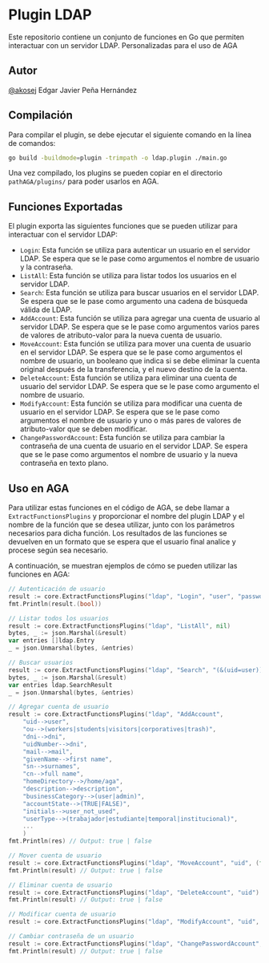 # Plugin LDAP

Este repositorio contiene un conjunto de funciones en Go que permiten interactuar con un servidor LDAP. Personalizadas para el uso de AGA

## Autor

[@akosej](https://github.com/akosej) Edgar Javier Peña Hernández

## Compilación

Para compilar el plugin, se debe ejecutar el siguiente comando en la línea de comandos:

```sh
go build -buildmode=plugin -trimpath -o ldap.plugin ./main.go
```

Una vez compilado, los plugins se pueden copiar en el directorio `pathAGA/plugins/` para poder usarlos en AGA.

## Funciones Exportadas

El plugin exporta las siguientes funciones que se pueden utilizar para interactuar con el servidor LDAP:

- `Login`: Esta función se utiliza para autenticar un usuario en el servidor LDAP. Se espera que se le pase como argumentos el nombre de usuario y la contraseña.
- `ListAll`: Esta función se utiliza para listar todos los usuarios en el servidor LDAP.
- `Search`: Esta función se utiliza para buscar usuarios en el servidor LDAP. Se espera que se le pase como argumento una cadena de búsqueda válida de LDAP.
- `AddAccount`: Esta función se utiliza para agregar una cuenta de usuario al servidor LDAP. Se espera que se le pase como argumentos varios pares de valores de atributo-valor para la nueva cuenta de usuario.
- `MoveAccount`: Esta función se utiliza para mover una cuenta de usuario en el servidor LDAP. Se espera que se le pase como argumentos el nombre de usuario, un booleano que indica si se debe eliminar la cuenta original después de la transferencia, y el nuevo destino de la cuenta.
- `DeleteAccount`: Esta función se utiliza para eliminar una cuenta de usuario del servidor LDAP. Se espera que se le pase como argumento el nombre de usuario.
- `ModifyAccount`: Esta función se utiliza para modificar una cuenta de usuario en el servidor LDAP. Se espera que se le pase como argumentos el nombre de usuario y uno o más pares de valores de atributo-valor que se deben modificar.
- `ChangePasswordAccount`: Esta función se utiliza para cambiar la contraseña de una cuenta de usuario en el servidor LDAP. Se espera que se le pase como argumentos el nombre de usuario y la nueva contraseña en texto plano.

## Uso en AGA

Para utilizar estas funciones en el código de AGA, se debe llamar a `ExtractFunctionsPlugins` y proporcionar el nombre del plugin LDAP y el nombre de la función que se desea utilizar, junto con los parámetros necesarios para dicha función. Los resultados de las funciones se devuelven en un formato que se espera que el usuario final analice y procese según sea necesario.

A continuación, se muestran ejemplos de cómo se pueden utilizar las funciones en AGA:

```go
// Autenticación de usuario
result := core.ExtractFunctionsPlugins("ldap", "Login", "user", "password")
fmt.Println(result.(bool))

// Listar todos los usuarios
result := core.ExtractFunctionsPlugins("ldap", "ListAll", nil)
bytes, _ := json.Marshal(&result)
var entries []ldap.Entry
_ = json.Unmarshal(bytes, &entries)

// Buscar usuarios
result := core.ExtractFunctionsPlugins("ldap", "Search", "(&(uid=user))")
bytes, _ := json.Marshal(&result)
var entries ldap.SearchResult
_ = json.Unmarshal(bytes, &entries)

// Agregar cuenta de usuario
result := core.ExtractFunctionsPlugins("ldap", "AddAccount",
    "uid-->user",
    "ou-->(workers|students|visitors|corporatives|trash)",
    "dni-->dni",
    "uidNumber-->dni",
    "mail-->mail",
    "givenName-->first name",
    "sn-->surnames",
    "cn-->full name",
    "homeDirectory-->/home/aga",
    "description-->description",
    "businessCategory-->(user|admin)",
    "accountState-->(TRUE|FALSE)",
    "initials-->user_not_used",
    "userType-->(trabajador|estudiante|temporal|institucional)",
    ...
    )
fmt.Println(res) // Output: true | false

// Mover cuenta de usuario
result := core.ExtractFunctionsPlugins("ldap", "MoveAccount", "uid", (false|true), "(workers|students|visitors|corporatives|trash)")
fmt.Println(result) // Output: true | false

// Eliminar cuenta de usuario
result := core.ExtractFunctionsPlugins("ldap", "DeleteAccount", "uid")
fmt.Println(result) // Output: true | false

// Modificar cuenta de usuario
result := core.ExtractFunctionsPlugins("ldap", "ModifyAccount", "uid", "Attribute-->value", ...)

// Cambiar contraseña de un usuario 
result := core.ExtractFunctionsPlugins("ldap", "ChangePasswordAccount", "uid", "plain_text_password")
fmt.Println(result) // Output: true | false
```